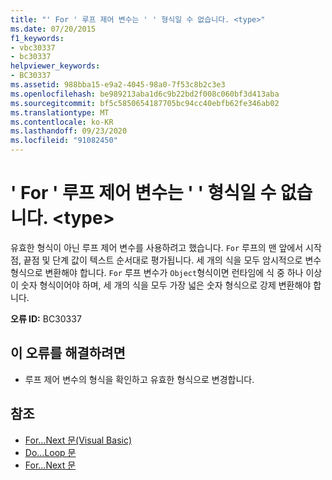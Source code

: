 ```yaml
---
title: "' For ' 루프 제어 변수는 ' ' 형식일 수 없습니다. <type>"
ms.date: 07/20/2015
f1_keywords:
- vbc30337
- bc30337
helpviewer_keywords:
- BC30337
ms.assetid: 988bba15-e9a2-4045-98a0-7f53c8b2c3e3
ms.openlocfilehash: be989213aba1d6c9b22bd2f008c060bf3d413aba
ms.sourcegitcommit: bf5c5850654187705bc94cc40ebfb62fe346ab02
ms.translationtype: MT
ms.contentlocale: ko-KR
ms.lasthandoff: 09/23/2020
ms.locfileid: "91082450"
---
```

# <a name="for-loop-control-variable-cannot-be-of-type-type"></a>' For ' 루프 제어 변수는 ' ' 형식일 수 없습니다. \<type>

유효한 형식이 아닌 루프 제어 변수를 사용하려고 했습니다. `For` 루프의 맨 앞에서 시작점, 끝점 및 단계 값이 텍스트 순서대로 평가됩니다. 세 개의 식을 모두 암시적으로 변수 형식으로 변환해야 합니다. `For` 루프 변수가 `Object`형식이면 런타임에 식 중 하나 이상이 숫자 형식이어야 하며, 세 개의 식을 모두 가장 넓은 숫자 형식으로 강제 변환해야 합니다.  
  
 **오류 ID:** BC30337  
  
## <a name="to-correct-this-error"></a>이 오류를 해결하려면  
  
- 루프 제어 변수의 형식을 확인하고 유효한 형식으로 변경합니다.  
  
## <a name="see-also"></a>참조

- [For...Next 문(Visual Basic)](../language-reference/statements/for-next-statement.md)
- [Do...Loop 문](../language-reference/statements/do-loop-statement.md)
- [For...Next 문](../language-reference/statements/for-next-statement.md)
